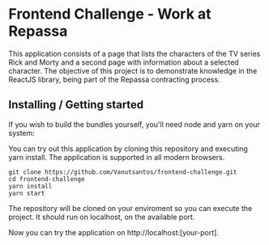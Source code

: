 # Frontend Challenge - Work at Repassa

This application consists of a page that lists the characters of the TV series Rick and Morty and a second page with information about a selected character. The objective of this project is to demonstrate knowledge in the ReactJS library, being part of the Repassa contracting process.
## Installing / Getting started

If you wish to build the bundles yourself, you'll need node and yarn on your system:

You can try out this application by cloning this repository and executing yarn install. The application is supported in all modern browsers.


```
git clone https://github.com/Vanutsantos/frontend-challenge.git
cd frontend-challenge
yarn install
yarn start
```

The repository will be cloned on your enviroment so you can execute the project. It should run on localhost, on the available port.

Now you can try the application on http://localhost:[your-port].
